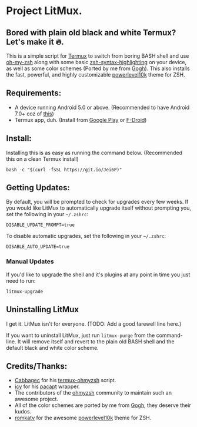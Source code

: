 # Project LitMux.
## Bored with plain old black and white Termux? Let's make it 🔥.

This is a simple script for [Termux](https://play.google.com/store/apps/details?id=com.termux) to switch from boring BASH shell and use [oh-my-zsh](https://github.com/robbyrussell/oh-my-zsh) along with some basic [zsh-syntax-highlighting](https://github.com/zsh-users/zsh-syntax-highlighting) on your device, as well as some color schemes (Ported by me from [Gogh](https://github.com/Mayccoll/Gogh)). This also installs the fast, powerful, and highly customizable [powerlevel10k](https://github.com/romkatv/powerlevel10k) theme for ZSH.

## Requirements:
 - A device running Android 5.0 or above. (Recommended to have Android 7.0+ coz of [this](https://www.reddit.com/r/termux/comments/dnzdbs/end_of_android56_support_on_20200101/))
 - Termux app, duh. (Install from [Google Play](https://play.google.com/store/apps/details?id=com.termux) or [F-Droid](https://f-droid.org/packages/com.termux/))


## Install:

Installing this is as easy as running the command below. (Recommended this on a clean Termux install)

```shell
bash -c "$(curl -fsSL https://git.io/Jei6P)"
```

## Getting Updates:

By default, you will be prompted to check for upgrades every few weeks. If you would like LitMux to automatically upgrade itself without prompting you, set the following in your `~/.zshrc`:

```shell
DISABLE_UPDATE_PROMPT=true
```

To disable automatic upgrades, set the following in your `~/.zshrc`:

```shell
DISABLE_AUTO_UPDATE=true
```

### Manual Updates

If you'd like to upgrade the shell and it's plugins at any point in time you just need to run:
```shell
litmux-upgrade
```

## Uninstalling LitMux

I get it. LitMux isn't for everyone. (TODO: Add a good farewell line here.)

If you want to uninstall LitMux, just run `litmux-purge` from the command-line. It will remove itself and revert to the plain old BASH shell and the default black and white color scheme.

## Credits/Thanks:
 - [Cabbagec](https://github.com/Cabbagec) for his [termux-ohmyzsh](https://github.com/Cabbagec/termux-ohmyzsh) script.
 - [icy](https://github.com/icy) for his [pacapt](https://github.com/icy/pacapt) wrapper.
 - The contributors of the [ohmyzsh](https://ohmyz.sh/) community to maintain such an awesome project.
 - All of the color schemes are ported by me from [Gogh](https://github.com/Mayccoll/Gogh), they deserve their kudos.
 - [romkatv](https://github.com/romkatv) for the awesome [powerlevel10k](https://github.com/romkatv/powerlevel10k) theme for ZSH.
